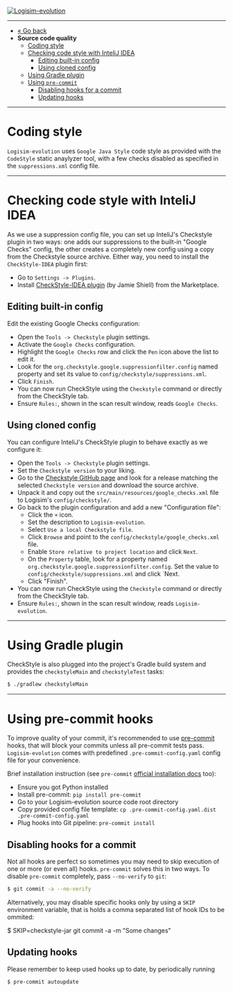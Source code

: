 [![Logisim-evolution](img/logisim-evolution-logo.png)](https://github.com/logisim-evolution/logisim-evolution)

---

* [« Go back](developers.md)
* **Source code quality**
  * [Coding style](#coding-style)
  * [Checking code style with InteliJ IDEA](#checking-code-style-with-intelij-idea)
    * [Editing built-in config](#editing-built-in-config)
    * [Using cloned config](#using-cloned-config)
  * [Using Gradle plugin](#using-gradle-plugin)
  * [Using `pre-commit`](#using-pre-commit-hooks)
    * [Disabling hooks for a commit](#disabling-hooks-for-a-commit)
    * [Updating hooks](#updating-hooks)

---

# Coding style #

`Logisim-evolution` uses `Google Java Style` code style as provided with the `CodeStyle`
static anaylyzer tool, with a few checks disabled as specified in the `suppressions.xml`
config file.

---

# Checking code style with InteliJ IDEA #

As we use a suppression config file, you can set up InteliJ's Checkstyle plugin in
two ways: one adds our suppressions to the built-in "Google Checks" config, the other
creates a completely new config using a copy from the Checkstyle source archive.
Either way, you need to install the `CheckStyle-IDEA` plugin first:

* Go to `Settings -> Plugins`.
* Install [CheckStyle-IDEA plugin](https://plugins.jetbrains.com/plugin/1065-checkstyle-idea) (by Jamie Shiell)
  from the Marketplace.

## Editing built-in config ##

Edit the existing Google Checks configuration:

* Open the `Tools -> Checkstyle` plugin settings.
* Activate the `Google Checks` configuration.
* Highlight the `Google Checks` row and click the `Pen` icon above the list to edit it.
* Look for the `org.checkstyle.google.suppressionfilter.config` named property and set its value
  to `config/checkstyle/suppressions.xml`.
* Click `Finish`.
* You can now run CheckStyle using the `Checkstyle` command or directly from the CheckStyle tab.
* Ensure `Rules:`, shown in the scan result window, reads `Google Checks`.

## Using cloned config ##

You can configure InteliJ's CheckStyle plugin to behave exactly as we configure it:

* Open the `Tools -> Checkstyle` plugin settings.
* Set the `Checkstyle version` to your liking.
* Go to the [Checkstyle GitHub page](https://github.com/checkstyle/checkstyle/releases) and look for a release matching the
  selected `Checkstyle version` and download the source archive.
* Unpack it and copy out the `src/main/resources/google_checks.xml` file to Logisim's `config/checkstyle/`.
* Go back to the plugin configuration and add a new "Configuration file":
  * Click the `+` icon.
  * Set the description to `Logisim-evolution`.
  * Select `Use a local Checkstyle file`.
  * Click `Browse` and point to the `config/checkstyle/google_checks.xml` file.
  * Enable `Store relative to project location` and click `Next`.
  * On the `Property` table, look for a property named `org.checkstyle.google.suppressionfilter.config`. Set the value
    to `config/checkstyle/suppressions.xml` and click `Next.
  * Click "Finish".
* You can now run CheckStyle using the `Checkstyle` command or directly from the CheckStyle tab.
* Ensure `Rules:`, shown in the scan result window, reads `Logisim-evolution`.

---

# Using Gradle plugin #

CheckStyle is also plugged into the project's Gradle build system and provides the `checkstyleMain` and `checkstyleTest` tasks:

```bash
$ ./gradlew checkstyleMain
```

---

# Using pre-commit hooks #

To improve quality of your commit, it's recommended to use [pre-commit](http://pre-commit.com) hooks, that will block
your commits unless all pre-commit tests pass. `Logisim-evolution` comes with predefined `.pre-commit-config.yaml`
config file for your convenience.

Brief installation instruction (see `pre-commit` [official installation docs](https://pre-commit.com/#install) too):

* Ensure you got Python installed
* Install pre-commit: `pip install pre-commit`
* Go to your Logisim-evolution source code root directory
* Copy provided config file template: `cp .pre-commit-config.yaml.dist .pre-commit-config.yaml`
* Plug hooks into Git pipeline: `pre-commit install`

## Disabling hooks for a commit ##

Not all hooks are perfect so sometimes you may need to skip execution of one or more (or even all) hooks.
`pre-commit` solves this in two ways. To disable `pre-commit` completely, pass `--no-verify` to `git`:

```bash
$ git commit -a --no-verify
```

Alternatively, you may disable specific hooks only by using a `SKIP` environment variable, that is holds a comma separated
list of hook IDs to be ommited:

$ SKIP=checkstyle-jar git commit -a -m "Some changes"

## Updating hooks ##

Please remember to keep used hooks up to date, by periodically running

```bash
$ pre-commit autoupdate
```
